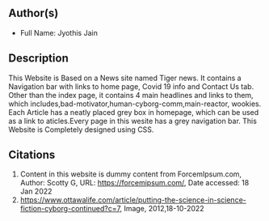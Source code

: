 
## Author(s)

- Full Name: Jyothis Jain


## Description

This Website is Based on a News site named Tiger news. It contains a Navigation bar with links to home page, Covid 19 info and Contact Us tab.
Other than the index page, it contains 4 main headlines and links to them, which includes,bad-motivator,human-cyborg-comm,main-reactor,
wookies. Each Article has a neatly placed grey box in homepage, which can be used as a link to aticles.Every page in this wesite has a grey navigation bar.
This Website is Completely designed using CSS. 
## Citations

1. Content in this website is dummy content from ForcemIpsum.com, Author: Scotty G, URL: https://forcemipsum.com/, Date accessed: 18 Jan 2022
2. https://www.ottawalife.com/article/putting-the-science-in-science-fiction-cyborg-continued?c=7, Image, 2012,18-10-2022